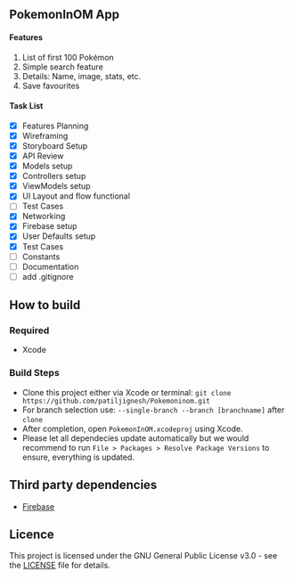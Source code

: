 ## PokemonInOM App

#### Features

1. List of first 100 Pokémon
2. Simple search feature
3. Details: Name, image, stats, etc.
4. Save favourites 

#### Task List
- [X] Features Planning
- [X] Wireframing
- [X] Storyboard Setup
- [X] API Review
- [X] Models setup
- [X] Controllers setup
- [X] ViewModels setup
- [X] UI Layout and flow functional
- [ ] Test Cases
- [X] Networking
- [X] Firebase setup
- [X] User Defaults setup
- [X] Test Cases
- [ ] Constants
- [ ] Documentation
- [ ] add .gitignore

## How to build

### Required

- Xcode

### Build Steps

- Clone this project either via Xcode or terminal:
  `git clone https://github.com/patiljignesh/Pokemoninom.git` 
- For branch selection use:
  `--single-branch --branch [branchname]` after `clone`
- After completion, open `PokemonInOM.xcodeproj` using Xcode.
- Please let all dependecies update automatically but we would recommend to run
  `File > Packages > Resolve Package Versions` to ensure, everything is updated.

## Third party dependencies

- [Firebase](https://github.com/firebase/)

## Licence

This project is licensed under the GNU General Public License v3.0 - see the [LICENSE](LICENSE) file for details.

